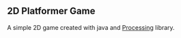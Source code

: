 ## 2D Platformer Game

A simple 2D game created with java and [Processing](https://www.processing.org) library.

